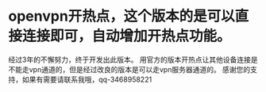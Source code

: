 # openvpn开热点，这个版本的是可以直接连接即可，自动增加开热点功能。
经过3年的不懈努力，终于开发出此版本。
用官方的版本开热点让其他设备连接是不能走vpn通道的，但是经过改良的版本是可以走vpn服务器通道的。
感谢您的支持，如果有需要请联系我哦，qq-3468958221
